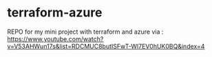 # terraform-azure
REPO for my mini project with terraform and azure via : https://www.youtube.com/watch?v=V53AHWun17s&list=RDCMUC8butISFwT-Wl7EV0hUK0BQ&index=4 

